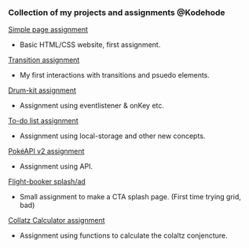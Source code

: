 ### Collection of my projects and assignments @Kodehode

[Simple page assignment](https://knutcode.github.io/kodehode/simplepage-assignment/)
- Basic HTML/CSS website, first assignment.

[Transition assignment](https://knutcode.github.io/kodehode/css-transition-assignment/)
- My first interactions with transitions and psuedo elements.

[Drum-kit assignment](https://knutcode.github.io/kodehode/drumkit-assignment/)
- Assignment using eventlistener & onKey etc.

[To-do list assignment](https://knutcode.github.io/kodehode/todo-assignment/)
- Assignment using local-storage and other new concepts.

[PokéAPI v2 assignment](https://knutcode.github.io/kodehode/pokemon-api/)
- Assignment using API.

[Flight-booker splash/ad](https://knutcode.github.io/kodehode/reklameside/)
- Small assignment to make a CTA splash page. (First time trying grid, bad)

[Collatz Calculator assignment](https://knutcode.github.io/kodehode/collatz-conjencture/)
- Assignment using functions to calculate the colaltz conjencture.
